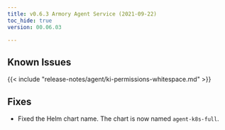 ```yaml
---
title: v0.6.3 Armory Agent Service (2021-09-22)
toc_hide: true
version: 00.06.03

---
```


## Known Issues

{{< include "release-notes/agent/ki-permissions-whitespace.md" >}}

## Fixes

* Fixed the Helm chart name. The chart is now named `agent-k8s-full`.
